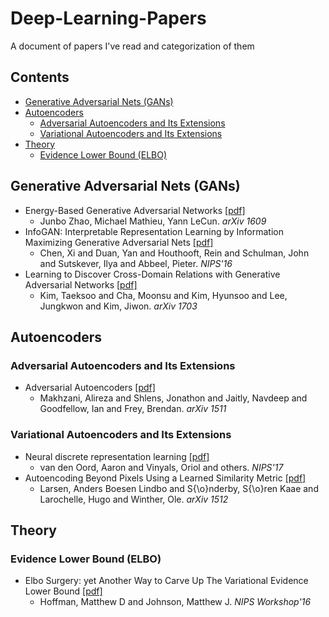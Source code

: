 # Deep-Learning-Papers

A document of papers I've read and categorization of them

## Contents
- [Generative Adversarial Nets (GANs)](#generative-adversarial-nets-(gans))
- [Autoencoders](#Autoencoders)
  - [Adversarial Autoencoders and Its Extensions](#adversarial-autoencoders-and-its-extensions)
  - [Variational Autoencoders and Its Extensions](#Variational-Autoencoders-and-Its-Extensions)
- [Theory](#Theory)
  - [Evidence Lower Bound (ELBO)](#evidence-lower-bound-(elbo))

## Generative Adversarial Nets (GANs)
- Energy-Based Generative Adversarial Networks [[pdf]](https://arxiv.org/abs/1609.03126)
  - Junbo Zhao, Michael Mathieu, Yann LeCun. *arXiv 1609*
- InfoGAN: Interpretable Representation Learning by Information Maximizing Generative Adversarial Nets [[pdf]](http://papers.nips.cc/paper/6399-infogan-interpretable-representation-learning-by-information-maximizing-generative-adversarial-nets.pdf)
  - Chen, Xi and Duan, Yan and Houthooft, Rein and Schulman, John and Sutskever, Ilya and Abbeel, Pieter. *NIPS'16*
- Learning to Discover Cross-Domain Relations with Generative Adversarial Networks [[pdf]](https://arxiv.org/pdf/1703.05192.pdf)
  - Kim, Taeksoo and Cha, Moonsu and Kim, Hyunsoo and Lee, Jungkwon and Kim, Jiwon. *arXiv 1703*

## Autoencoders

### Adversarial Autoencoders and Its Extensions
- Adversarial Autoencoders [[pdf]](https://arxiv.org/pdf/1511.05644.pdf)
  - Makhzani, Alireza and Shlens, Jonathon and Jaitly, Navdeep and Goodfellow, Ian and Frey, Brendan. *arXiv 1511*

### Variational Autoencoders and Its Extensions
- Neural discrete representation learning [[pdf]](http://papers.nips.cc/paper/7210-neural-discrete-representation-learning.pdf)
  - van den Oord, Aaron and Vinyals, Oriol and others. *NIPS'17*
- Autoencoding Beyond Pixels Using a Learned Similarity Metric [[pdf]](https://arxiv.org/pdf/1512.09300.pdf)
  - Larsen, Anders Boesen Lindbo and S{\o}nderby, S{\o}ren Kaae and Larochelle, Hugo and Winther, Ole. *arXiv 1512*
  
## Theory

### Evidence Lower Bound (ELBO)
- Elbo Surgery: yet Another Way to Carve Up The Variational Evidence Lower Bound [[pdf]](http://approximateinference.org/accepted/HoffmanJohnson2016.pdf)
  - Hoffman, Matthew D and Johnson, Matthew J. *NIPS Workshop'16*
